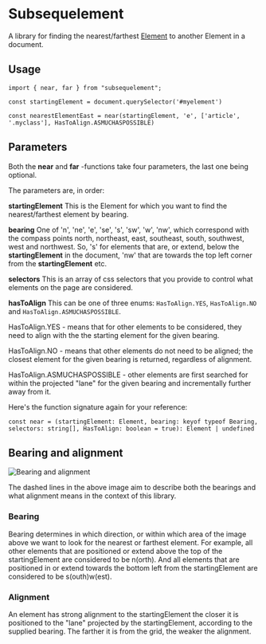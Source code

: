 # Subsequelement

A library for finding the nearest/farthest [Element](https://developer.mozilla.org/en-US/docs/Web/API/Element)
to another Element in a document.

## Usage
~~~
import { near, far } from "subsequelement";

const startingElement = document.querySelector('#myelement')

const nearestElementEast = near(startingElement, 'e', ['article', '.myclass'], HasToAlign.ASMUCHASPOSSIBLE)
~~~

## Parameters
Both the **near** and **far** -functions take four parameters, the last one being optional.

The parameters are, in order:

**startingElement** This is the Element for which you want to find the nearest/farthest element by bearing.

**bearing** One of 'n', 'ne', 'e', 'se', 's', 'sw', 'w', 'nw', which correspond with the compass points
north, northeast, east, southeast, south, southwest, west and northwest. So, 's' for 
elements that are, or extend, below the **startingElement** in the document, 'nw' that are towards the
top left corner from the **startingElement** etc.

**selectors** This is an array of css selectors that you provide to control what elements on the page are considered.

**hasToAlign** This can be one of three enums: `HasToAlign.YES`, `HasToAlign.NO` and `HasToAlign.ASMUCHASPOSSIBLE`.

HasToAlign.YES - means that for other elements to be considered, they need to align with the the starting element for the given 
bearing.

HasToAlign.NO - means that other elements do not need to be aligned; the closest element for the given bearing is returned, regardless
of alignment.

HasToAlign.ASMUCHASPOSSIBLE - other elements are first searched for within the projected "lane" for the given bearing and incrementally
further away from it.

Here's the function signature again for your reference:

```const near = (startingElement: Element, bearing: keyof typeof Bearing, selectors: string[], HasToAlign: boolean = true): Element | undefined ```

## Bearing and alignment
![Bearing and alignment](/doc/bearings_and_alignment.png)

The dashed lines in the above image aim to describe both the bearings and what alignment means 
in the context of this library.

### Bearing
Bearing determines in which direction, or within which area of the image above we want to look 
for the nearest or farthest element. For example, all other elements that are positioned or extend
above the top of the startingElement are considered to be n(orth). And all elements that are
positioned in or extend towards the bottom left from the startingElement are considered to be 
s(outh)w(est).


### Alignment
An element has strong alignment to the startingElement the closer it is positioned to the "lane" 
projected by the startingElement, according to the supplied bearing. The farther it is from
the grid, the weaker the alignment.


